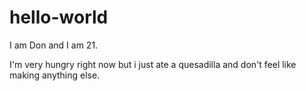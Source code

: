 # hello-world


I am Don and I am 21.

I'm very hungry right now but i just ate a quesadilla and don't feel like making anything else.
